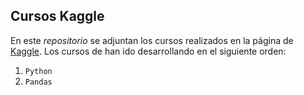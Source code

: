 ## Cursos Kaggle

En este *repositorio* se adjuntan los cursos realizados en la página de [Kaggle](https://www.kaggle.com/learn/overview). 
Los cursos de han ido desarrollando en el siguiente orden:

1. `Python`
2. `Pandas`

